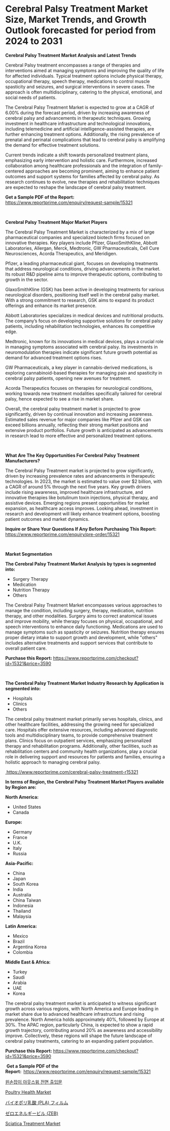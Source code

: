 <p><h1>Cerebral Palsy Treatment Market Size, Market Trends, and Growth Outlook forecasted for period from 2024 to 2031</h1></p><p><strong>Cerebral Palsy Treatment Market Analysis and Latest Trends</strong></p>
<p><p>Cerebral Palsy treatment encompasses a range of therapies and interventions aimed at managing symptoms and improving the quality of life for affected individuals. Typical treatment options include physical therapy, occupational therapy, speech therapy, medications to control muscle spasticity and seizures, and surgical interventions in severe cases. The approach is often multidisciplinary, catering to the physical, emotional, and social needs of patients.</p><p>The Cerebral Palsy Treatment Market is expected to grow at a CAGR of 6.00% during the forecast period, driven by increasing awareness of cerebral palsy and advancements in therapeutic techniques. Growing investment in healthcare infrastructure and technological innovations, including telemedicine and artificial intelligence-assisted therapies, are further enhancing treatment options. Additionally, the rising prevalence of prenatal and perinatal complications that lead to cerebral palsy is amplifying the demand for effective treatment solutions.</p><p>Current trends indicate a shift towards personalized treatment plans, emphasizing early intervention and holistic care. Furthermore, increased collaboration among healthcare professionals and the integration of family-centered approaches are becoming prominent, aiming to enhance patient outcomes and support systems for families affected by cerebral palsy. As research continues to evolve, new therapies and rehabilitation techniques are expected to reshape the landscape of cerebral palsy treatment.</p></p>
<p><strong>Get a Sample PDF of the Report:&nbsp;</strong> <a href="https://www.reportprime.com/enquiry/request-sample/15321">https://www.reportprime.com/enquiry/request-sample/15321</a></p>
<p>&nbsp;</p>
<p><strong>Cerebral Palsy Treatment Major Market Players</strong></p>
<p><p>The Cerebral Palsy Treatment Market is characterized by a mix of large pharmaceutical companies and specialized biotech firms focused on innovative therapies. Key players include Pfizer, GlaxoSmithKline, Abbott Laboratories, Allergan, Merck, Medtronic, GW Pharmaceuticals, Cell Cure Neurosciences, Acorda Therapeutics, and Meridigen.</p><p>Pfizer, a leading pharmaceutical giant, focuses on developing treatments that address neurological conditions, driving advancements in the market. Its robust R&D pipeline aims to improve therapeutic options, contributing to growth in the sector.</p><p>GlaxoSmithKline (GSK) has been active in developing treatments for various neurological disorders, positioning itself well in the cerebral palsy market. With a strong commitment to research, GSK aims to expand its product offerings and enhance its market presence.</p><p>Abbott Laboratories specializes in medical devices and nutritional products. The company’s focus on developing supportive solutions for cerebral palsy patients, including rehabilitation technologies, enhances its competitive edge.</p><p>Medtronic, known for its innovations in medical devices, plays a crucial role in managing symptoms associated with cerebral palsy. Its investments in neuromodulation therapies indicate significant future growth potential as demand for advanced treatment options rises.</p><p>GW Pharmaceuticals, a key player in cannabis-derived medications, is exploring cannabinoid-based therapies for managing pain and spasticity in cerebral palsy patients, opening new avenues for treatment.</p><p>Acorda Therapeutics focuses on therapies for neurological conditions, working towards new treatment modalities specifically tailored for cerebral palsy, hence expected to see a rise in market share.</p><p>Overall, the cerebral palsy treatment market is projected to grow significantly, driven by continual innovation and increasing awareness. Estimated sales revenue for major companies like Pfizer and GSK can exceed billions annually, reflecting their strong market positions and extensive product portfolios. Future growth is anticipated as advancements in research lead to more effective and personalized treatment options.</p></p>
<p>&nbsp;</p>
<p><strong>What Are The Key Opportunities For Cerebral Palsy Treatment Manufacturers?</strong></p>
<p><p>The Cerebral Palsy Treatment market is projected to grow significantly, driven by increasing prevalence rates and advancements in therapeutic technologies. In 2023, the market is estimated to value over $2 billion, with a CAGR of around 5% through the next five years. Key growth drivers include rising awareness, improved healthcare infrastructure, and innovative therapies like botulinum toxin injections, physical therapy, and assistive devices. Emerging regions present opportunities for market expansion, as healthcare access improves. Looking ahead, investment in research and development will likely enhance treatment options, boosting patient outcomes and market dynamics.</p></p>
<p><strong>Inquire or Share Your Questions If Any Before Purchasing This Report:</strong> <a href="https://www.reportprime.com/enquiry/pre-order/15321">https://www.reportprime.com/enquiry/pre-order/15321</a></p>
<p>&nbsp;</p>
<p><strong>Market Segmentation</strong></p>
<p><strong>The Cerebral Palsy Treatment Market Analysis by types is segmented into:</strong></p>
<p><ul><li>Surgery Therapy</li><li>Medication</li><li>Nutrition Therapy</li><li>Others</li></ul></p>
<p><p>The Cerebral Palsy Treatment Market encompasses various approaches to manage the condition, including surgery, therapy, medication, nutrition therapy, and other modalities. Surgery aims to correct anatomical issues and improve mobility, while therapy focuses on physical, occupational, and speech interventions to enhance daily functioning. Medications are used to manage symptoms such as spasticity or seizures. Nutrition therapy ensures proper dietary intake to support growth and development, while "others" includes alternative treatments and support services that contribute to overall patient care.</p></p>
<p><strong>Purchase this Report:&nbsp;</strong><a href="https://www.reportprime.com/checkout?id=15321&price=3590">https://www.reportprime.com/checkout?id=15321&price=3590</a></p>
<p>&nbsp;</p>
<p><strong>The Cerebral Palsy Treatment Market Industry Research by Application is segmented into:</strong></p>
<p><ul><li>Hospitals</li><li>Clinics</li><li>Others</li></ul></p>
<p><p>The cerebral palsy treatment market primarily serves hospitals, clinics, and other healthcare facilities, addressing the growing need for specialized care. Hospitals offer extensive resources, including advanced diagnostic tools and multidisciplinary teams, to provide comprehensive treatment plans. Clinics focus on outpatient services, emphasizing personalized therapy and rehabilitation programs. Additionally, other facilities, such as rehabilitation centers and community health organizations, play a crucial role in delivering support and resources for patients and families, ensuring a holistic approach to managing cerebral palsy.</p></p>
<p><a href="https://www.reportprime.com/cerebral-palsy-treatment-r15321">&nbsp;https://www.reportprime.com/cerebral-palsy-treatment-r15321</a></p>
<p><strong>In terms of Region, the Cerebral Palsy Treatment Market Players available by Region are:</strong></p>
<p>
    <p> <strong> North America: </strong>
        <ul>
            <li>United States</li>
            <li>Canada</li>
        </ul>
        </p> 
    <p> <strong> Europe: </strong>
        <ul>
            <li>Germany</li>
            <li>France</li>
            <li>U.K.</li>
            <li>Italy</li>
            <li>Russia</li>
        </ul>
        </p> 
    <p> <strong> Asia-Pacific: </strong>
        <ul>
            <li>China</li>
            <li>Japan</li>
            <li>South Korea</li>
            <li>India</li>
            <li>Australia</li>
            <li>China Taiwan</li>
            <li>Indonesia</li>
            <li>Thailand</li>
            <li>Malaysia</li>
        </ul>
        </p> 
    <p> <strong> Latin America: </strong>
        <ul>
            <li>Mexico</li>
            <li>Brazil</li>
            <li>Argentina Korea</li>
            <li>Colombia</li>
        </ul>
        </p> 
    <p> <strong> Middle East & Africa: </strong>
        <ul>
            <li>Turkey</li>
            <li>Saudi</li>
            <li>Arabia</li>
            <li>UAE</li>
            <li>Korea</li>
        </ul>
    </p>
    </p>
<p><p>The cerebral palsy treatment market is anticipated to witness significant growth across various regions, with North America and Europe leading in market share due to advanced healthcare infrastructure and rising prevalence. North America holds approximately 40%, followed by Europe at 30%. The APAC region, particularly China, is expected to show a rapid growth trajectory, contributing around 20% as awareness and accessibility improve. Collectively, these regions will shape the future landscape of cerebral palsy treatments, catering to an expanding patient population.</p></p>
<p><strong>Purchase this Report: </strong><a href="https://www.reportprime.com/checkout?id=15321&price=3590">https://www.reportprime.com/checkout?id=15321&price=3590</a></p>
<p>&nbsp;<strong>Get a Sample PDF of the Report:&nbsp;&nbsp;</strong><a href="https://www.reportprime.com/enquiry/request-sample/15321">https://www.reportprime.com/enquiry/request-sample/15321</a></p>
<p><strong></strong></p>
<p><p><a href="https://medium.com/@robertojones8678/%EC%84%B8%EA%B3%84-left-handed-outswing-front-entrance-doors-market-%EC%9D%80-2024%EC%97%90%EC%84%9C-2031%EB%A1%9C-%EC%97%B0%ED%8F%89%EA%B7%A0-%EC%A6%9D%EA%B0%80%EC%9C%A8%EC%9D%84-%EB%B3%B4%EC%9D%BC-%EA%B2%83%EC%9C%BC%EB%A1%9C-%EC%98%88%EC%83%81%EB%90%A9%EB%8B%88%EB%8B%A4-6247693b481f">왼손잡이 아웃스윙 전면 출입문</a></p><p><a href="https://www.linkedin.com/pulse/poultry-health-industry-forecast-market-shifts-strategic-nbquc?trackingId=UjaAQU5AREaZkzT94WzEQg%3D%3D">Poultry Health Market</a></p><p><a href="https://medium.com/@edmondg3yrtreenfelder8956/bio-polylactic-acid-pla-films-market-%E3%81%AE%E3%82%B0%E3%83%AD%E3%83%BC%E3%83%90%E3%83%AB%E5%B8%82%E5%A0%B4%E6%A6%82%E8%A6%81%E3%81%AF-%E4%B8%96%E7%95%8C%E3%81%8A%E3%82%88%E3%81%B3%E4%B8%BB%E8%A6%81%E5%B8%82%E5%A0%B4%E3%81%AB%E3%81%8A%E3%81%91%E3%82%8B%E6%A5%AD%E7%95%8C%E3%81%AB%E5%BD%B1%E9%9F%BF%E3%82%92%E4%B8%8E%E3%81%88%E3%82%8B%E4%B8%BB%E8%A6%81%E3%81%AA%E3%83%88%E3%83%AC%E3%83%B3%E3%83%89%E3%81%AB%E3%81%A4%E3%81%84%E3%81%A6-%E7%8B%AC%E8%87%AA%E3%81%AE%E8%A6%96%E7%82%B9%E3%82%92%E6%8F%90%E4%BE%9B%E3%81%97%E3%81%BE%E3%81%99-b956b908dbf1">バイオポリ乳酸 (PLA) フィルム</a></p><p><a href="https://medium.com/@edmondg3yrtreenfelder8956/2024%E5%B9%B4%E3%81%8B%E3%82%892031%E5%B9%B4%E3%81%BE%E3%81%A7%E3%81%AE%E6%9C%9F%E9%96%93%E3%81%AB%E3%81%8A%E3%81%91%E3%82%8B%E3%82%B0%E3%83%AD%E3%83%BC%E3%83%90%E3%83%AB%E3%82%BC%E3%83%AD%E3%82%A8%E3%83%8D%E3%83%AB%E3%82%AE%E3%83%BC%E3%83%93%E3%83%AB-zeb-%E5%B8%82%E5%A0%B4%E3%82%BB%E3%82%AF%E3%82%BF%E3%83%BC%E3%81%AE%E5%B8%82%E5%A0%B4%E5%8B%95%E5%90%91%E3%81%A8%E5%B0%86%E6%9D%A5%E3%81%AE%E3%83%88%E3%83%AC%E3%83%B3%E3%83%89%E3%81%AE%E4%BA%88%E6%B8%AC-e67180afe9d0">ゼロエネルギービル (ZEB)</a></p><p><a href="https://github.com/hgf64gh/Market-Research-Report-List-1/blob/main/sciatica-treatment-market.md">Sciatica Treatment Market</a></p></p>